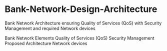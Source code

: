 # Bank-Network-Design-Architecture
Bank Network Architecture ensuring Quality of Services (QoS) with Security Management and required Network devices


Bank Network Elements
Quality of Services (QoS)
Security
Management
Proposed Architecture
Network devices


